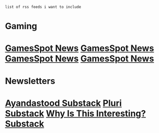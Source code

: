 `list of rss feeds i want to include`

<h1> Gaming <h1>
<a href='gamespot.com/feeds/news')>GamesSpot News</a>
<a href='gamespot.com/feeds/news')>GamesSpot News</a>
<a href='gamespot.com/feeds/news')>GamesSpot News</a>
<a href='gamespot.com/feeds/news')>GamesSpot News</a>


<h1> Newsletters <h1>
<a href='https://ayandastood.substack.com/feed')>Ayandastood Substack</a>
<a href='https://pluri.substack.com/feed')>Pluri Substack</a>
<a href='https://whyisthisinteresting.substack.com/feed')>Why Is This Interesting? Substack</a>
